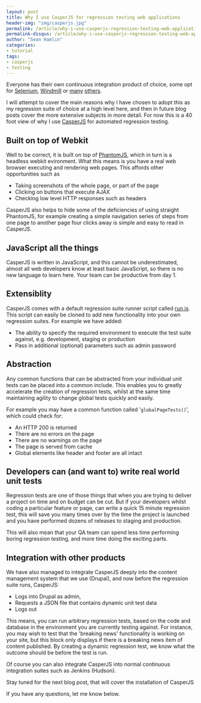 ```yaml
---
layout: post
title: Why I use CasperJS for regression testing web applications
header-img: "img/casperjs.jpg"
permalink: /article/why-i-use-casperjs-regression-testing-web-applications/
permalink-disqus: /article/why-i-use-casperjs-regression-testing-web-applications
author: "Sean Hamlin"
categories:
- tutorial
tags:
- casperjs
- testing
---
```



Everyone has their own continuous integration product of choice, some opt for <a href="http://docs.seleniumhq.org/">Selenium</a>, <a href="http://www.getwindmill.com/">Windmill</a>&nbsp;or <a href="http://watir.com/">many</a> <a href="https://code.google.com/p/selenium/?redir=1">others</a>.


I will attempt to cover the main reasons why I have chosen to adopt this as my regression suite of choice at a high level here, and then in future blog posts cover the more extensive subjects in more detail. For now this is a 40 foot view of why I use <a href="http://casperjs.org/index.html">CasperJS</a> for automated regression testing.

## Built on top of Webkit
Well to be correct, it is built on top of <a href="https://github.com/ariya/phantomjs">PhantomJS</a>, which in turn is a headless webkit evironment. What this means is you have a real web browser executing and rendering web pages. This affords other opportunities such as

 * Taking screenshots of the whole page, or part of the page
 * Clicking on buttons that execute AJAX
 * Checking low level HTTP responses such as headers

CasperJS also helps to hide some of the deficiencies of using straight PhantomJS, for example creating a simple navigation series of steps from one page to another page four clicks away is simple and easy to read in CasperJS.

## JavaScript all the things
CasperJS is written in JavaScript, and this cannot be underestimated, almost all web developers know at least basic JavaScript, so there is no new language to learn here. Your team can be productive from day 1.

## Extensiblity
CasperJS comes with a default regression suite runner script called <a href="https://github.com/n1k0/casperjs/blob/master/tests/run.js">run.js</a>. This script can easily be cloned to add new functionality into your own regression suites. For example we have added:

 * The ability to specify the required environment to execute the test suite against, e.g. development, staging or production
 * Pass in additional (optional) parameters such as admin password


## Abstraction
Any common functions that can be abstracted from your individual unit tests can be placed into a common include. This enables you to greatly accelerate the creation of regression tests, whilst at the same time maintaining agility to change global tests quickly and easily.


For example you may have a common function called '<code>globalPageTests()</code>', which could check for:

 * An HTTP 200 is returned
 * There are no errors on the page
 * There are no warnings on the page
 * The page is served from cache
 * Global elements like header and footer are all intact


## Developers can (and want to) write real world unit tests
Regression tests are one of those things that when you are trying to deliver a project on time and on budget can be cut. But if your developers whilst coding a particular feature or page, can write a quick 15 minute regression test, this will save you many times over by the time the project is launched and you have performed dozens of releases to staging and production.


This will also mean that your QA team can spend less time performing boring regression testing, and more time doing the exciting parts.

## Integration with other products
We have also managed to integrate CasperJS deeply into the content management system that we use (Drupal), and now before the regression suite runs, CasperJS:

 * Logs into Drupal as admin,
 * Requests a JSON file that contains dynamic unit test data
 * Logs out

This means, you can run arbitrary regression tests, based on the code and database in the environment you are currently testing against. For instance, you may wish to test that the 'breaking news' functionality is working on your site, but this block only displays if there is a breaking news item of content published. By creating a dynamic regression test, we know what the outcome should be before the test is run.


Of course you can also integrate CasperJS into normal continuous integration suites such as Jenkins (Hudson).


Stay tuned for the next blog post, that will cover the installation of CasperJS


If you have any questions, let me know below.

